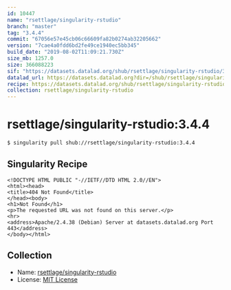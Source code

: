 ```yaml
---
id: 10447
name: "rsettlage/singularity-rstudio"
branch: "master"
tag: "3.4.4"
commit: "67056e57e45cb06c66609fa82b0274ab32205662"
version: "7cae4a0fdd6bd2fe49ce1940ec5bb345"
build_date: "2019-08-02T11:09:21.730Z"
size_mb: 1257.0
size: 366088223
sif: "https://datasets.datalad.org/shub/rsettlage/singularity-rstudio/3.4.4/2019-08-02-67056e57-7cae4a0f/7cae4a0fdd6bd2fe49ce1940ec5bb345.sif"
datalad_url: https://datasets.datalad.org?dir=/shub/rsettlage/singularity-rstudio/3.4.4/2019-08-02-67056e57-7cae4a0f/
recipe: https://datasets.datalad.org/shub/rsettlage/singularity-rstudio/3.4.4/2019-08-02-67056e57-7cae4a0f/Singularity
collection: rsettlage/singularity-rstudio
---
```


# rsettlage/singularity-rstudio:3.4.4

```bash
$ singularity pull shub://rsettlage/singularity-rstudio:3.4.4
```

## Singularity Recipe

```singularity
<!DOCTYPE HTML PUBLIC "-//IETF//DTD HTML 2.0//EN">
<html><head>
<title>404 Not Found</title>
</head><body>
<h1>Not Found</h1>
<p>The requested URL was not found on this server.</p>
<hr>
<address>Apache/2.4.38 (Debian) Server at datasets.datalad.org Port 443</address>
</body></html>
```

## Collection

 - Name: [rsettlage/singularity-rstudio](https://github.com/rsettlage/singularity-rstudio)
 - License: [MIT License](https://api.github.com/licenses/mit)


